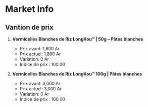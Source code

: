 # Market Info

## Varition de prix

1. **Vermicelles Blanches de Riz LongKou™ | 50g – Pâtes blanches**
   - Prix avant: 1,800 Ar
   - Prix actuel: 1,800 Ar
   - Variation: 0 Ar
   - Indice de prix : 100.00

2. **Vermicelles Blanches de Riz LongKou™ 100g | Pâtes blanches**
   - Prix avant: 3,000 Ar
   - Prix actuel: 3,000 Ar
   - Variation: 0 Ar
   - Indice de prix : 100.00

